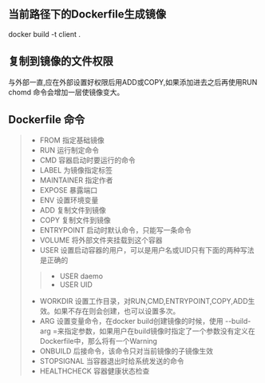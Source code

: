 ## 当前路径下的Dockerfile生成镜像
docker build -t client .
## 复制到镜像的文件权限
与外部一直,应在外部设置好权限后用ADD或COPY,如果添加进去之后再使用RUN chomd 命令会增加一层使镜像变大。

## Dockerfile 命令
> * FROM 指定基础镜像
> * RUN 运行制定命令
> * CMD 容器启动时要运行的命令
> * LABEL 为镜像指定标签
> * MAINTAINER 指定作者
> * EXPOSE 暴露端口
> * ENV 设置环境变量
> * ADD 复制文件到镜像
> * COPY 复制文件到镜像
> * ENTRYPOINT 启动时默认命令，只能写一条命令
> * VOLUME 将外部文件夹挂载到这个容器
> * USER 设置启动容器的用户，可以是用户名或UID只有下面的两种写法是正确的   
> >* USER daemo  
> >* USER UID
> * WORKDIR 设置工作目录，对RUN,CMD,ENTRYPOINT,COPY,ADD生效。如果不存在则会创建，也可以设置多次。 
> * ARG 设置变量命令，在docker build创建镜像的时候，使用 --build-arg <varname>=<value>来指定参数，如果用户在build镜像时指定了一个参数没有定义在Dockerfile中，那么将有一个Warning
> * ONBUILD 后接命令，该命令只对当前镜像的子镜像生效
> * STOPSIGNAL 当容器退出时给系统发送的命令
> * HEALTHCHECK 容器健康状态检查
